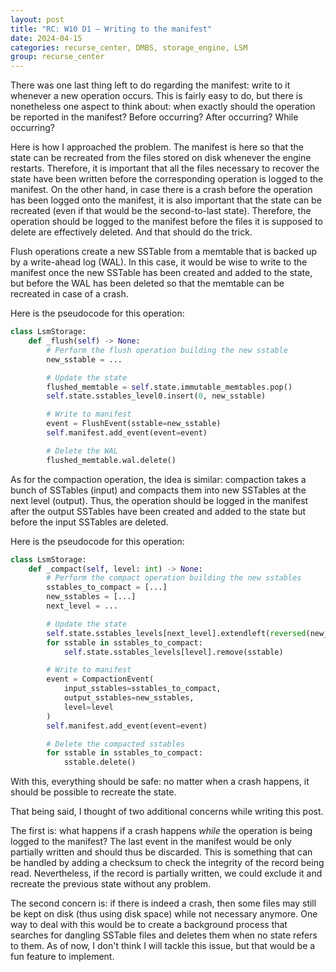 ```yaml
---
layout: post
title: "RC: W10 D1 — Writing to the manifest"
date: 2024-04-15
categories: recurse_center, DMBS, storage_engine, LSM
group: recurse_center
---
```


There was one last thing left to do regarding the manifest: write to it whenever a new operation occurs.
This is fairly easy to do, but there is nonetheless one aspect to think about: when exactly should the operation be
reported in the manifest? Before occurring? After occurring? While occurring?

Here is how I approached the problem.
The manifest is here so that the state can be recreated from the files stored on disk whenever the engine restarts.
Therefore, it is important that all the files necessary to recover the state have been written before the corresponding
operation is logged to the manifest.
On the other hand, in case there is a crash before the operation has been logged onto the manifest, it is also important
that the state can be recreated (even if that would be the second-to-last state).
Therefore, the operation should be logged to the manifest before the files it is supposed to delete are effectively
deleted.
And that should do the trick.

Flush operations create a new SSTable from a memtable that is backed up by a write-ahead log (WAL).
In this case, it would be wise to write to the manifest once the new SSTable has been created and added to the state,
but before the WAL has been deleted so that the memtable can be recreated in case of a crash.

Here is the pseudocode for this operation:

```python
class LsmStorage:
    def _flush(self) -> None:
        # Perform the flush operation building the new sstable
        new_sstable = ...

        # Update the state
        flushed_memtable = self.state.immutable_memtables.pop()
        self.state.sstables_level0.insert(0, new_sstable)

        # Write to manifest
        event = FlushEvent(sstable=new_sstable)
        self.manifest.add_event(event=event)

        # Delete the WAL
        flushed_memtable.wal.delete()
```

As for the compaction operation, the idea is similar: compaction takes a bunch of SSTables (input) and compacts them
into new SSTables at the next level (output).
Thus, the operation should be logged in the manifest after the output SSTables have been created and added to the state
but before the input SSTables are deleted.

Here is the pseudocode for this operation:

```python
class LsmStorage:
    def _compact(self, level: int) -> None:
        # Perform the compact operation building the new sstables
        sstables_to_compact = [...]
        new_sstables = [...]
        next_level = ...

        # Update the state
        self.state.sstables_levels[next_level].extendleft(reversed(new_sstables))
        for sstable in sstables_to_compact:
            self.state.sstables_levels[level].remove(sstable)

        # Write to manifest
        event = CompactionEvent(
            input_sstables=sstables_to_compact,
            output_sstables=new_sstables,
            level=level
        )
        self.manifest.add_event(event=event)

        # Delete the compacted sstables
        for sstable in sstables_to_compact:
            sstable.delete()
```

With this, everything should be safe: no matter when a crash happens, it should be possible to recreate the state.

That being said, I thought of two additional concerns while writing this post.

The first is: what happens if a crash happens _while_ the operation is being logged to the manifest?
The last event in the manifest would be only partially written and should thus be discarded.
This is something that can be handled by adding a checksum to check the integrity of the record being read.
Nevertheless, if the record is partially written, we could exclude it and recreate the previous state without any
problem.

The second concern is: if there is indeed a crash, then some files may still be kept on disk (thus using disk space)
while not necessary anymore.
One way to deal with this would be to create a background process that searches for dangling SSTable files and deletes
them when no state refers to them.
As of now, I don't think I will tackle this issue, but that would be a fun feature to implement.
